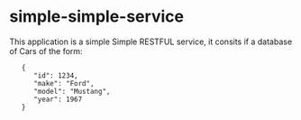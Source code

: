 # simple-simple-service

This application is a simple Simple RESTFUL service, it consits if a database of Cars of the form:
```
   {  
      "id": 1234,  
      "make": "Ford",  
      "model": "Mustang",  
      "year": 1967  
   }
```
